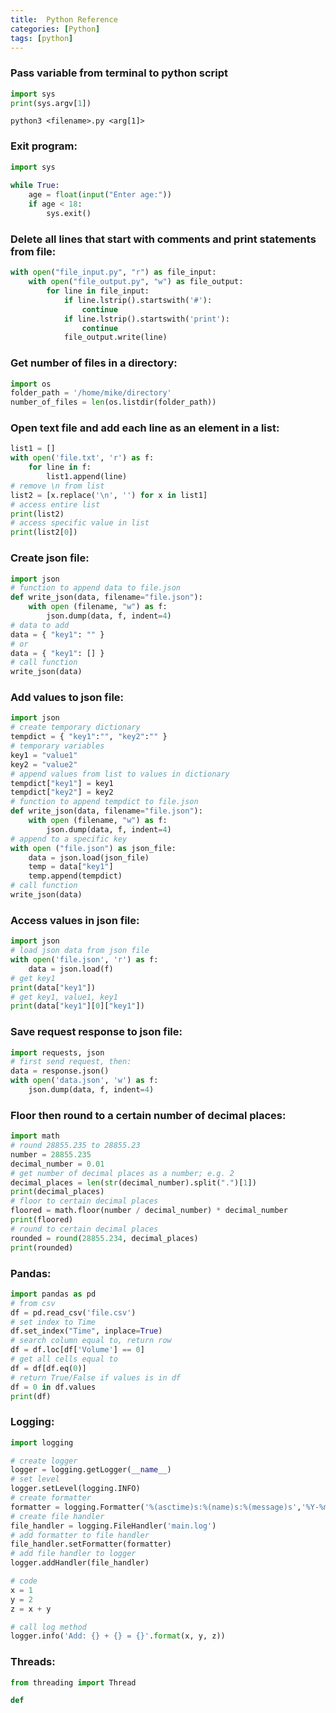 ```yaml
---
title:  Python Reference
categories: [Python]
tags: [python]
---
```


### Pass variable from terminal to python script

```python
import sys
print(sys.argv[1])
```
```terminal
python3 <filename>.py <arg[1]>
```

### Exit program:
```python
import sys
 
while True:
    age = float(input("Enter age:"))
    if age < 18:   
        sys.exit()
```

### Delete all lines that start with comments and print statements from file:
```python
with open("file_input.py", "r") as file_input:
    with open("file_output.py", "w") as file_output: 
        for line in file_input:
            if line.lstrip().startswith('#'):
                continue
            if line.lstrip().startswith('print'):
                continue
            file_output.write(line)
```

### Get number of files in a directory:
```python
import os
folder_path = '/home/mike/directory'
number_of_files = len(os.listdir(folder_path))
```

### Open text file and add each line as an element in a list:
```python
list1 = []
with open('file.txt', 'r') as f:
    for line in f:
        list1.append(line)
# remove \n from list
list2 = [x.replace('\n', '') for x in list1]
# access entire list
print(list2)
# access specific value in list
print(list2[0])
```

### Create json file:
```python
import json
# function to append data to file.json
def write_json(data, filename="file.json"):
    with open (filename, "w") as f:
        json.dump(data, f, indent=4)
# data to add
data = { "key1": "" }
# or
data = { "key1": [] }
# call function
write_json(data)
```

### Add values to json file:
```python
import json
# create temporary dictionary
tempdict = { "key1":"", "key2":"" }
# temporary variables
key1 = "value1"
key2 = "value2"
# append values from list to values in dictionary
tempdict["key1"] = key1
tempdict["key2"] = key2
# function to append tempdict to file.json
def write_json(data, filename="file.json"):
    with open (filename, "w") as f:
        json.dump(data, f, indent=4)
# append to a specific key
with open ("file.json") as json_file:
    data = json.load(json_file)
    temp = data["key1"]
    temp.append(tempdict)
# call function
write_json(data)
```

### Access values in json file:
```python
import json
# load json data from json file
with open('file.json', 'r') as f:
    data = json.load(f)
# get key1
print(data["key1"])
# get key1, value1, key1
print(data["key1"][0]["key1"])
```

### Save request response to json file:
```python
import requests, json
# first send request, then:
data = response.json()
with open('data.json', 'w') as f:
    json.dump(data, f, indent=4)
```

### Floor then round to a certain number of decimal places:
```python
import math
# round 28855.235 to 28855.23
number = 28855.235
decimal_number = 0.01
# get number of decimal places as a number; e.g. 2
decimal_places = len(str(decimal_number).split(".")[1])
print(decimal_places)
# floor to certain decimal places
floored = math.floor(number / decimal_number) * decimal_number
print(floored)
# round to certain decimal places
rounded = round(28855.234, decimal_places)
print(rounded)
```

### Pandas:
```python
import pandas as pd
# from csv
df = pd.read_csv('file.csv')
# set index to Time
df.set_index("Time", inplace=True)
# search column equal to, return row
df = df.loc[df['Volume'] == 0]
# get all cells equal to
df = df[df.eq(0)]
# return True/False if values is in df
df = 0 in df.values
print(df)
```

### Logging:
```python
import logging

# create logger
logger = logging.getLogger(__name__)
# set level
logger.setLevel(logging.INFO)
# create formatter
formatter = logging.Formatter('%(asctime)s:%(name)s:%(message)s','%Y-%m-%d %H:%M:%S')
# create file handler
file_handler = logging.FileHandler('main.log')
# add formatter to file handler
file_handler.setFormatter(formatter)
# add file handler to logger
logger.addHandler(file_handler)

# code
x = 1
y = 2
z = x + y

# call log method
logger.info('Add: {} + {} = {}'.format(x, y, z))
```

### Threads:
```python
from threading import Thread

def 
```
